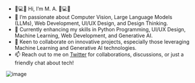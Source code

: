 - 🌟💻🌟 Hi, I’m M. A. 🌟💻🌟
- 👀 I’m passionate about Computer Vision, Large Language Models (LLMs), Web Development, UI/UX Design, and Design Thinking. 
- 🌱 Currently enhancing my skills in Python Programming, UI/UX Design, Machine Learning, Web Development, and Generative AI.
- 💞️ Keen to collaborate on innovative projects, especially those leveraging Machine Learning and Generative AI technologies.
- 📫 Reach out to me on [Twitter](https://www.twitter.com/mohliyet) for collaborations, discussions, or just a friendly chat about tech!

![image](https://github.com/mohliyet/mohliyet/assets/151230060/ad7a8c74-2003-4379-aef4-a44639530626)

<!---!

mohliyet/mohliyet is a ✨ special ✨ repository because its `README.md` (this file) appears on your GitHub profile.
You can click the Preview link to take a look at your changes.
--->
